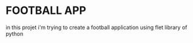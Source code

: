 # FOOTBALL APP  
in this projet i'm trying to create a football application using flet library of python